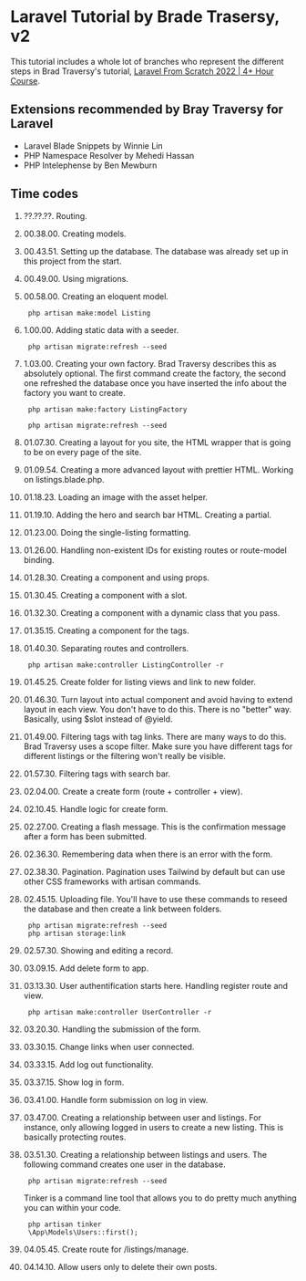 # Laravel Tutorial by Brade Trasersy, v2

This tutorial includes a whole lot of branches who represent the different steps in Brad Traversy's tutorial, [Laravel From Scratch 2022 | 4+ Hour Course](https://www.youtube.com/watch?v=MYyJ4PuL4pY).

## Extensions recommended by Bray Traversy for Laravel

- Laravel Blade Snippets by Winnie Lin
- PHP Namespace Resolver by Mehedi Hassan
- PHP Intelephense by Ben Mewburn

## Time codes

1. ??.??.??. Routing.
1. 00.38.00. Creating models.
1. 00.43.51. Setting up the database. The database was already set up in this project from the start.
1. 00.49.00. Using migrations.
1. 00.58.00. Creating an eloquent model.

        php artisan make:model Listing

1. 1.00.00. Adding static data with a seeder.

        php artisan migrate:refresh --seed

1. 1.03.00. Creating your own factory. Brad Traversy describes this as absolutely optional. The first command create the factory, the second one refreshed the database once you have inserted the info about the factory you want to create.

        php artisan make:factory ListingFactory

        php artisan migrate:refresh --seed

1. 01.07.30. Creating a layout for you site, the HTML wrapper that is going to be on every page of the site.

1. 01.09.54. Creating a more advanced layout with prettier HTML. Working on listings.blade.php.

1. 01.18.23. Loading an image with the asset helper.

1. 01.19.10. Adding the hero and search bar HTML. Creating a partial.

1. 01.23.00. Doing the single-listing formatting.

1. 01.26.00. Handling non-existent IDs for existing routes or route-model binding.

1. 01.28.30. Creating a component and using props.

1. 01.30.45. Creating a component with a slot.

1. 01.32.30. Creating a component with a dynamic class that you pass.

1. 01.35.15. Creating a component for the tags.

1. 01.40.30. Separating routes and controllers.

        php artisan make:controller ListingController -r

1. 01.45.25. Create folder for listing views and link to new folder.
 
1. 01.46.30. Turn layout into actual component and avoid having to extend layout in each view. You don't have to do this. There is no "better" way. Basically, using $slot instead of @yield.

1. 01.49.00. Filtering tags with tag links. There are many ways to do this. Brad Traversy uses a scope filter. Make sure you have different tags for different listings or the filtering won't really be visible.

1. 01.57.30. Filtering tags with search bar.

1. 02.04.00. Create a create form (route + controller + view).

1. 02.10.45. Handle logic for create form.

1. 02.27.00. Creating a flash message. This is the confirmation message after a form has been submitted.

1. 02.36.30. Remembering data when there is an error with the form.

1. 02.38.30. Pagination. Pagination uses Tailwind by default but can use other CSS frameworks with artisan commands.

1. 02.45.15. Uploading file. You'll have to use these commands to reseed the database and then create a link between folders.

        php artisan migrate:refresh --seed
        php artisan storage:link

1. 02.57.30. Showing and editing a record.

1. 03.09.15. Add delete form to app.

1. 03.13.30. User authentification starts here. Handling register route and view.

        php artisan make:controller UserController -r

1. 03.20.30. Handling the submission of the form.

1. 03.30.15. Change links when user connected.

1. 03.33.15. Add log out functionality.

1. 03.37.15. Show log in form.

1. 03.41.00. Handle form submission on log in view.

1. 03.47.00. Creating a relationship between user and listings. For instance, only allowing logged in users to create a new listing. This is basically protecting routes.

1. 03.51.30. Creating a relationship between listings and users. The following command creates one user in the database.

        php artisan migrate:refresh --seed

    Tinker is a command line tool that allows you to do pretty much anything you can within your code.

        php artisan tinker
        \App\Models\Users::first(); 
 
1. 04.05.45. Create route for /listings/manage.

1. 04.14.10. Allow users only to delete their own posts.
  